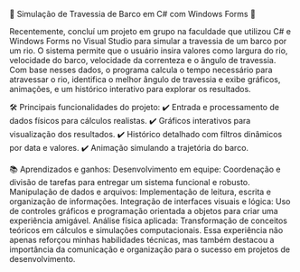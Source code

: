 🚤 Simulação de Travessia de Barco em C# com Windows Forms 🚤

Recentemente, concluí um projeto em grupo na faculdade que utilizou C# e Windows Forms no Visual Studio para simular a travessia de um barco por um rio. O sistema permite que o usuário insira valores como largura do rio, velocidade do barco, velocidade da correnteza e o ângulo de travessia. Com base nesses dados, o programa calcula o tempo necessário para atravessar o rio, identifica o melhor ângulo de travessia e exibe gráficos, animações, e um histórico interativo para explorar os resultados.

🛠 Principais funcionalidades do projeto:
✔️ Entrada e processamento de dados físicos para cálculos realistas.
✔️ Gráficos interativos para visualização dos resultados.
✔️ Histórico detalhado com filtros dinâmicos por data e valores.
✔️ Animação simulando a trajetória do barco.

📚 Aprendizados e ganhos:
Desenvolvimento em equipe: Coordenação e divisão de tarefas para entregar um sistema funcional e robusto.
Manipulação de dados e arquivos: Implementação de leitura, escrita e organização de informações.
Integração de interfaces visuais e lógica: Uso de controles gráficos e programação orientada a objetos para criar uma experiência amigável.
Análise física aplicada: Transformação de conceitos teóricos em cálculos e simulações computacionais.
Essa experiência não apenas reforçou minhas habilidades técnicas, mas também destacou a importância da comunicação e organização para o sucesso em projetos de desenvolvimento.
